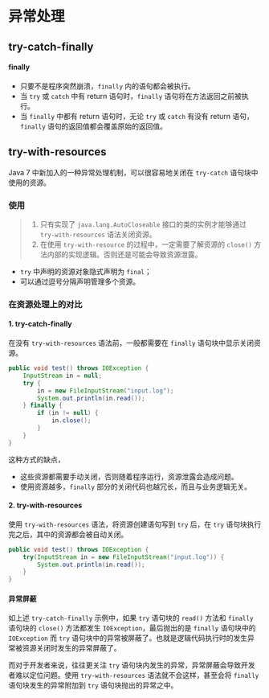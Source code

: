 # 异常处理


## try-catch-finally


#### finally
- 只要不是程序突然崩溃，`finally` 内的语句都会被执行。
- 当 `try` 或 `catch` 中有 return 语句时，`finally` 语句将在方法返回之前被执行。
- 当 `finally` 中都有 return 语句时，无论 `try` 或 `catch` 有没有 return 语句，`finally` 语句的返回值都会覆盖原始的返回值。


## try-with-resources

Java 7 中新加入的一种异常处理机制，可以很容易地关闭在 `try-catch` 语句块中使用的资源。

### 使用
> 1. 只有实现了 `java.lang.AutoCloseable` 接口的类的实例才能够通过 `try-with-resources` 语法关闭资源。
> 2. 在使用 `try-with-resource` 的过程中，一定需要了解资源的 `close()` 方法内部的实现逻辑。否则还是可能会导致资源泄露。 

- `try` 中声明的资源对象隐式声明为 `final`；
- 可以通过逗号分隔声明管理多个资源。

### 在资源处理上的对比

#### 1. try-catch-finally
在没有 `try-with-resources` 语法前，一般都需要在 `finally` 语句块中显示关闭资源。

```java
public void test() throws IOException {
    InputStream in = null;
    try {
        in = new FileInputStream("input.log");
        System.out.println(in.read());
    } finally {
        if (in != null) {
            in.close();
        }
    }
}
```
这种方式的缺点，
- 这些资源都需要手动关闭，否则随着程序运行，资源泄露会造成问题。
- 使用资源越多，`finally` 部分的关闭代码也越冗长，而且与业务逻辑无关。

#### 2. try-with-resources
使用 `try-with-resources` 语法，将资源创建语句写到 `try` 后，在 `try` 语句块执行完之后，其中的资源都会被自动关闭。

```java
public void test() throws IOException {
    try(InputStream in = new FileInputStream("input.log")) {
        System.out.println(in.read());
    }
}
```

#### 异常屏蔽
如上述 `try-catch-finally` 示例中，如果 `try` 语句块的 `read()` 方法和 `finally` 语句块的 `close()` 方法都发生 `IOException`，最后抛出的是 `finally` 语句块中的 `IOException` 而 `try` 语句块中的异常被屏蔽了。也就是逻辑代码执行时的发生异常被资源关闭时发生的异常屏蔽了。

而对于开发者来说，往往更关注 `try` 语句块内发生的异常，异常屏蔽会导致开发者难以定位问题。使用 `try-with-resources` 语法就不会这样，甚至会将 `finally` 语句块发生的异常附加到 `try` 语句块抛出的异常之中。